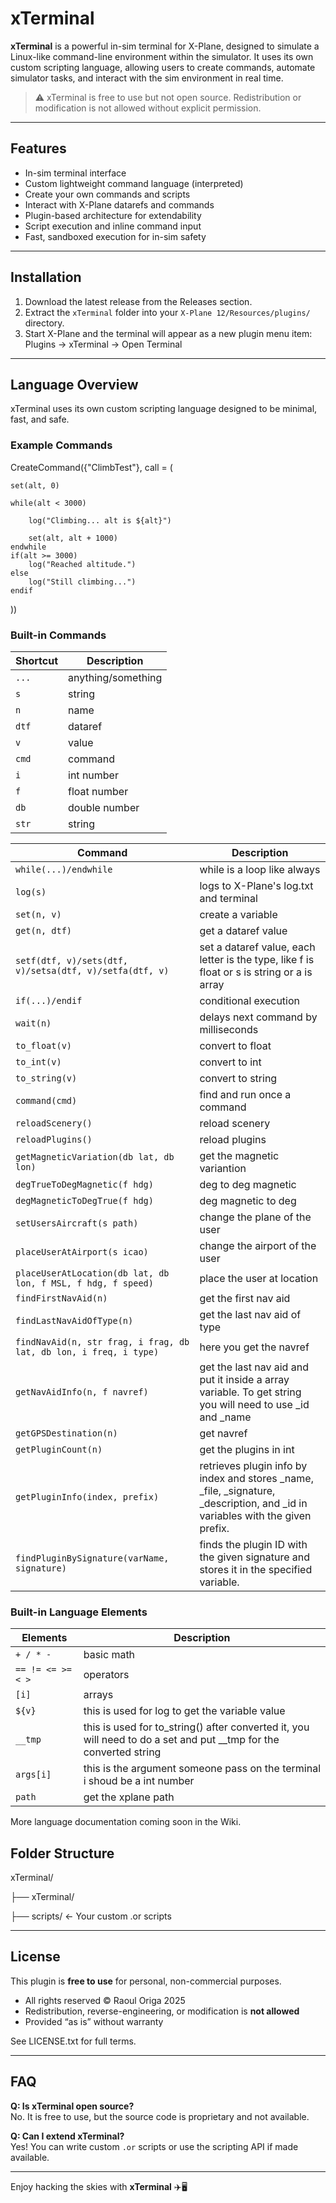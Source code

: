 # xTerminal

**xTerminal** is a powerful in-sim terminal for X-Plane, designed to simulate a Linux-like command-line environment within the simulator. It uses its own custom scripting language, allowing users to create commands, automate simulator tasks, and interact with the sim environment in real time.

> ⚠️ xTerminal is free to use but not open source. Redistribution or modification is not allowed without explicit permission.

---

## Features

- In-sim terminal interface  
- Custom lightweight command language (interpreted)  
- Create your own commands and scripts  
- Interact with X-Plane datarefs and commands  
- Plugin-based architecture for extendability  
- Script execution and inline command input    
- Fast, sandboxed execution for in-sim safety  

---

## Installation

1. Download the latest release from the Releases section.
2. Extract the `xTerminal` folder into your `X-Plane 12/Resources/plugins/` directory.
3. Start X-Plane and the terminal will appear as a new plugin menu item:  
   Plugins → xTerminal → Open Terminal

---

##  Language Overview

xTerminal uses its own custom scripting language designed to be minimal, fast, and safe.

### Example Commands

CreateCommand({"ClimbTest"}, call = (
    
    set(alt, 0)
    
    while(alt < 3000)
    
        log("Climbing... alt is ${alt}")
        
        set(alt, alt + 1000)
    endwhile
    if(alt >= 3000)
        log("Reached altitude.")
    else
        log("Still climbing...")
    endif
))


### Built-in Commands

| Shortcut   | Description                              |
|-----------|------------------------------------------|
| `...`   | anything/something              |
| `s`     | string              |
| `n`     | name     |
| `dtf`     | dataref                      |
| `v`   | value         |
| `cmd`      | command                    |
| `i`      | int number                    |
| `f`      | float number                    |
| `db`      | double number                    |
| `str`      | string                    |

| Command   | Description                              |
|-----------|------------------------------------------|
| `while(...)/endwhile`   | while is a loop like always              |
| `log(s)`     | logs to X-Plane's log.txt and terminal              |
| `set(n, v)`     | create a variable     |
| `get(n, dtf)`     | get a dataref value                      |
| `setf(dtf, v)/sets(dtf, v)/setsa(dtf, v)/setfa(dtf, v)`   | set a dataref value, each letter is the type, like f is float or s is string or a is array         |
| `if(...)/endif`      | conditional execution                    |
| `wait(n)`    | delays next command by milliseconds      |
| `to_float(v)`    | convert to float      |
| `to_int(v)`    | convert to int      |
| `to_string(v)`    | convert to string      |
| `command(cmd)`    | find and run once a command      |
| `reloadScenery()`    | reload scenery      |
| `reloadPlugins()`    | reload plugins      |
| `getMagneticVariation(db lat, db lon)`    | get the magnetic variantion      |
| `degTrueToDegMagnetic(f hdg)`    | deg to deg magnetic      |
| `degMagneticToDegTrue(f hdg)`    | deg magnetic to deg      |
| `setUsersAircraft(s path)`    | change the plane of the user      |
| `placeUserAtAirport(s icao)`    | change the airport of the user      |
| `placeUserAtLocation(db lat, db lon, f MSL, f hdg, f speed)`    | place the user at location      |
| `findFirstNavAid(n)`    | get the first nav aid      |
| `findLastNavAidOfType(n)`    | get the last nav aid of type       |
| `findNavAid(n, str frag, i frag, db lat, db lon, i freq, i type)`    | here you get the navref      |
| `getNavAidInfo(n, f navref)`    | get the last nav aid and put it inside a array variable. To get string you will need to use _id and _name      |
| `getGPSDestination(n)`    | get navref   |
| `getPluginCount(n)`    | get the plugins in int   |
| `getPluginInfo(index, prefix)` | retrieves plugin info by index and stores _name, _file, _signature, _description, and _id in variables with the given prefix. |
| `findPluginBySignature(varName, signature)` | finds the plugin ID with the given signature and stores it in the specified variable. |

### Built-in Language Elements

| Elements   | Description                              |
|-----------|------------------------------------------|
| `+ / * - `   | basic math              |
| `== != <= >= < >`     | operators              |
| `[i]`     | arrays     |
| `${v}`     | this is used for log to get the variable value                      |
| `__tmp`   | this is used for to_string() after converted it, you will need to do a set and put __tmp for the converted string         |
| `args[i]`      | this is the argument someone pass on the terminal i shoud be a int number                   |
| `path`      | get the xplane path                   |


More language documentation coming soon in the Wiki.

## Folder Structure

xTerminal/

├── xTerminal/

├── scripts/ ← Your custom .or scripts

---

## License

This plugin is **free to use** for personal, non-commercial purposes.

- All rights reserved © Raoul Origa 2025  
- Redistribution, reverse-engineering, or modification is **not allowed**  
- Provided “as is” without warranty  

See LICENSE.txt for full terms.

---

## FAQ

**Q: Is xTerminal open source?**  
No. It is free to use, but the source code is proprietary and not available.

**Q: Can I extend xTerminal?**  
Yes! You can write custom `.or` scripts or use the scripting API if made available.

---

Enjoy hacking the skies with **xTerminal** ✈️🖥️
